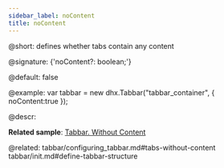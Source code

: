 ```yaml
---
sidebar_label: noContent
title: noContent
---  
```


@short: defines whether tabs contain any content

@signature: {'noContent?: boolean;'}

@default: false

@example: 
var tabbar = new dhx.Tabbar("tabbar_container", {
    noContent:true
});


@descr: 

**Related sample**: [Tabbar. Without Content](https://snippet.dhtmlx.com/7jzrifql)

@related: tabbar/configuring_tabbar.md#tabs-without-content
tabbar/init.md#define-tabbar-structure

